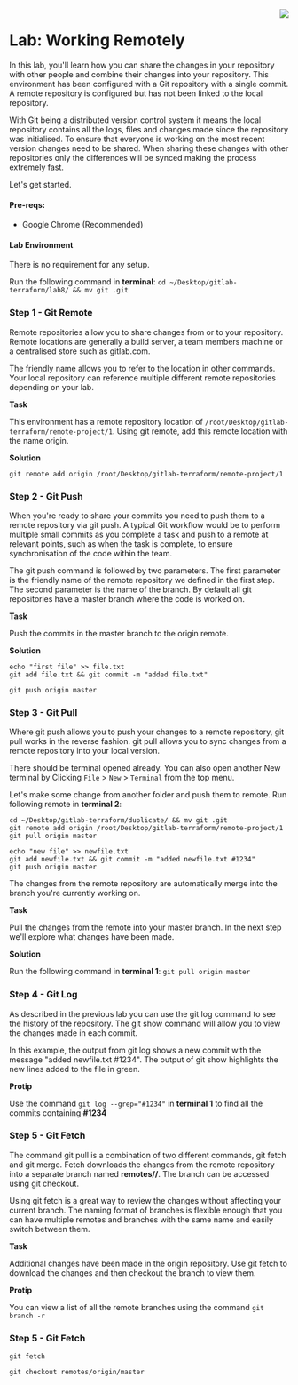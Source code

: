 <img align="right" src="./logo-small.png">

# Lab: Working Remotely

In this lab, you'll learn how you can share the changes in your repository with other people and combine their changes into your repository. This environment has been configured with a Git repository with a single commit. A remote repository is configured but has not been linked to the local repository.

With Git being a distributed version control system it means the local repository contains all the logs, files and changes made since the repository was initialised. To ensure that everyone is working on the most recent version changes need to be shared. When sharing these changes with other repositories only the differences will be synced making the process extremely fast.

Let's get started.

#### Pre-reqs:
- Google Chrome (Recommended)

#### Lab Environment
There is no requirement for any setup.

Run the following command in **terminal**:
`cd ~/Desktop/gitlab-terraform/lab8/ && mv git .git`



### Step 1 - Git Remote
Remote repositories allow you to share changes from or to your repository. Remote locations are generally a build server, a team members machine or a centralised store such as gitlab.com.

The friendly name allows you to refer to the location in other commands. Your local repository can reference multiple different remote repositories depending on your lab.

**Task**

This environment has a remote repository location of `/root/Desktop/gitlab-terraform/remote-project/1`. Using git remote, add this remote location with the name origin.


**Solution**

`git remote add origin /root/Desktop/gitlab-terraform/remote-project/1`


### Step 2 - Git Push
When you're ready to share your commits you need to push them to a remote repository via git push. A typical Git workflow would be to perform multiple small commits as you complete a task and push to a remote at relevant points, such as when the task is complete, to ensure synchronisation of the code within the team.

The git push command is followed by two parameters. The first parameter is the friendly name of the remote repository we defined in the first step. The second parameter is the name of the branch. By default all git repositories have a master branch where the code is worked on.

**Task**

Push the commits in the master branch to the origin remote.

**Solution**

```
echo "first file" >> file.txt
git add file.txt && git commit -m "added file.txt"

git push origin master
```


### Step 3 - Git Pull
Where git push allows you to push your changes to a remote repository, git pull works in the reverse fashion. git pull allows you to sync changes from a remote repository into your local version.

There should be terminal opened already. You can also open another New terminal by Clicking `File` > `New` > `Terminal` from the top menu.

Let's make some change from another folder and push them to remote. Run following remote in **terminal 2**:

```
cd ~/Desktop/gitlab-terraform/duplicate/ && mv git .git
git remote add origin /root/Desktop/gitlab-terraform/remote-project/1
git pull origin master

echo "new file" >> newfile.txt
git add newfile.txt && git commit -m "added newfile.txt #1234"
git push origin master

```

The changes from the remote repository are automatically merge into the branch you're currently working on.

**Task**

Pull the changes from the remote into your master branch.
In the next step we'll explore what changes have been made.

**Solution**

Run the following command in **terminal 1**:
`git pull origin master`

### Step 4 - Git Log
As described in the previous lab you can use the git log command to see the history of the repository. The git show command will allow you to view the changes made in each commit.

In this example, the output from git log shows a new commit with the message "added newfile.txt #1234". The output of git show highlights the new lines added to the file in green.

**Protip**

Use the command `git log --grep="#1234"` in **terminal 1** to find all the commits containing **#1234**


### Step 5 - Git Fetch
The command git pull is a combination of two different commands, git fetch and git merge. Fetch downloads the changes from the remote repository into a separate branch named **remotes/<remote-name>/<remote-branch-name>**. The branch can be accessed using git checkout.

Using git fetch is a great way to review the changes without affecting your current branch. The naming format of branches is flexible enough that you can have multiple remotes and branches with the same name and easily switch between them.

**Task**

Additional changes have been made in the origin repository. Use git fetch to download the changes and then checkout the branch to view them.

**Protip**

You can view a list of all the remote branches using the command `git branch -r`


### Step 5 - Git Fetch
`git fetch`

`git checkout remotes/origin/master`

